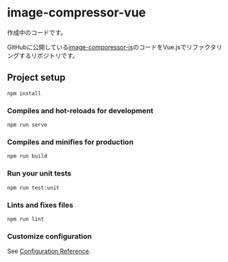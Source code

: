 # image-compressor-vue

作成中のコードです。

GitHubに公開している[image-comporessor-js](https://github.com/masa-dev/image-compressor-js)のコードをVue.jsでリファクタリングするリポジトリです。

## Project setup
```
npm install
```

### Compiles and hot-reloads for development
```
npm run serve
```

### Compiles and minifies for production
```
npm run build
```

### Run your unit tests
```
npm run test:unit
```

### Lints and fixes files
```
npm run lint
```

### Customize configuration
See [Configuration Reference](https://cli.vuejs.org/config/).
